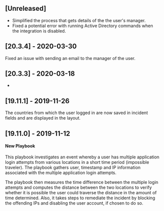 ## [Unreleased]
  - Simplified the process that gets details of the the user's manager.
  - Fixed a potential error with running Active Directory commands when the integration is disabled.

## [20.3.4] - 2020-03-30
Fixed an issue with sending an email to the manager of the user.

## [20.3.3] - 2020-03-18
-

## [19.11.1] - 2019-11-26
The countries from which the user logged in are now saved in incident fields and are displayed in the layout.

## [19.11.0] - 2019-11-12
#### New Playbook
This playbook investigates an event whereby a user has multiple application login attempts from various locations in a short time period (impossible traveler). The playbook gathers user, timestamp and IP information
associated with the multiple application login attempts.

The playbook then measures the time difference between the multiple login attempts and computes the distance between the two locations to verify whether it is possible the user could traverse the distance
in the amount of time determined. Also, it takes steps to remediate the incident by blocking the offending IPs and disabling the user account, if chosen to do so.
